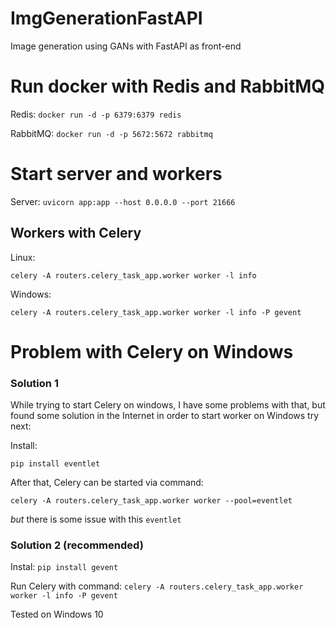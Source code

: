 # ImgGenerationFastAPI
Image generation using GANs with FastAPI as front-end

# Run docker with Redis and RabbitMQ
Redis:
`docker run -d -p 6379:6379 redis`

RabbitMQ:
`docker run -d -p 5672:5672 rabbitmq`

# Start server and workers
Server:
`uvicorn app:app --host 0.0.0.0 --port 21666`

## Workers with Celery

Linux:

`celery -A routers.celery_task_app.worker worker -l info`

Windows:

`celery -A routers.celery_task_app.worker worker -l info -P gevent`

# Problem with Celery on Windows
### Solution 1
While trying to start Celery on windows, I have some problems with that,
but found some solution in the Internet
in order to start worker on Windows try next:

Install:

`pip install eventlet`

After that, Celery can be started via command:

`celery -A routers.celery_task_app.worker worker --pool=eventlet`

*but* there is some issue with this `eventlet`

### Solution 2 (recommended)

Instal:
`pip install gevent`

Run Celery with command: `celery -A routers.celery_task_app.worker worker -l info -P gevent`


Tested on Windows 10